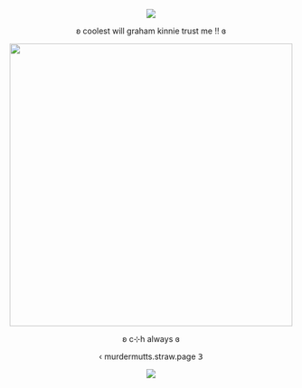 <p align="center">
 <img src="https://komarev.com/ghpvc/?username=yaoikat&color=red&style=plastic&label=🐶"
</p>
 <p align="center">
  </p>

  <p align="center">
ʚ coolest will graham kinnie trust me !! ɞ
   
<p align="center">
  <img src="https://i.postimg.cc/cHyLf1sP/willpup.jpg" width="500">
</p>

<p align="center">
ʚ c⊹h always ɞ

<p align="center">
‹  murdermutts.straw.page 𝟥

<p align="center">
<img src="https://spotify-github-profile.kittinanx.com/api/view?uid=lpmqz3bufqngt56rz8g8mtxxc&cover_image=true&theme=novatorem&show_offline=true&background_color=121212&interchange=true">
</p>


